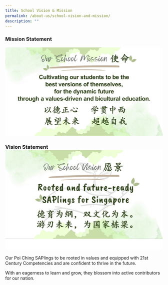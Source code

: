 ```yaml
---
title: School Vision & Mission
permalink: /about-us/school-vision-and-mission/
description: ""
---
```

### Mission Statement
![](/images/mission(new).jpg)

### Vision Statement![](/images/pcs%20vision.jpg)
   Our Poi Ching SAPlings to be rooted in values and equipped with 21st Century Competencies and are confident to thrive in the future.

With an eagerness to learn and grow, they blossom into active contributors for our nation.